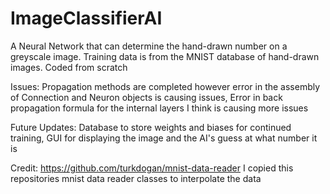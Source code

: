# ImageClassifierAI
A Neural Network that can determine the hand-drawn number on a greyscale image. Training data is from the MNIST database of hand-drawn images. Coded from scratch

Issues: 
  Propagation methods are completed however error in the assembly of Connection and Neuron objects is causing issues,
  Error in back propagation formula for the internal layers I think is causing more issues

Future Updates: 
  Database to store weights and biases for continued training,
  GUI for displaying the image and the AI's guess at what number it is

Credit: https://github.com/turkdogan/mnist-data-reader I copied this repositories mnist data reader classes to interpolate the data

